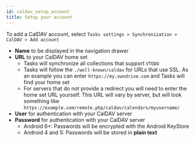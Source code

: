 ```yaml
---
id: caldav_setup_account
title: Setup your account
---
```


To add a CalDAV account, select ```Tasks settings > Synchronization > CalDAV > Add account```

* **Name** to be displayed in the navigation drawer
* **URL** to your CalDAV home set
  * Tasks will synchronize all collections that support ```VTODO```
  * Tasks will follow the ```./well-known/caldav``` for URLs that use SSL. As an example you can enter ```https://my.owndrive.com``` and Tasks will find your home set
  * For servers that do not provide a redirect you will need to enter the home set URL yourself. This URL will vary by server, but will look something like ```https://example.com/remote.php/caldav/calendars/myusername/```
* **User** for authentication with your CalDAV server
* **Password** for authentication with your CalDAV server
  * Android 6+: Passwords will be encrypted with the Android KeyStore
  * Android 4 and 5: Passwords will be stored in **plain text**
